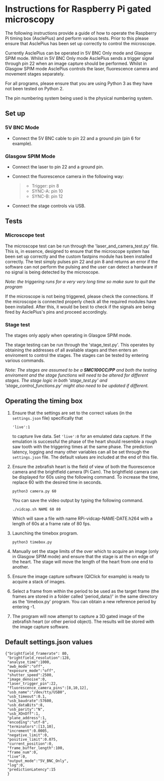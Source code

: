 # Instructions for Raspberry Pi gated microscopy

The following instructions provide a guide of how to operate the Raspberry Pi timing box (AsclePius) and perform various tests. Prior to this please ensure that AsclePius has been set up correctly to control the microscope.



Currently AsclePius can be operated in 5V BNC Only mode and Glasgow SPIM mode. Whilst in 5V BNC Only mode AsclePius sends a trigger signal through pin 22 when an image capture should be performed. Whilst in Glasgow SPIM mode AsclePius controls the laser, fluorescence camera and movement stages separately.



For all programs, please ensure that you are using Python 3 as they have not been tested on Python 2.

The pin numbering system being used is the physical numbering system.

## Set up

### 5V BNC Mode

- Connect the 5V BNC cable to pin 22 and a ground pin (pin 6 for example).



### Glasgow SPIM Mode

- Connect the laser to pin 22 and a ground pin.

- Connect the fluorescence camera in the following way:

  > - Trigger: pin 8
  > - SYNC-A: pin 10
  > - SYNC-B: pin 12

- Connect the stage controls via USB.

## Tests

### Microscope test

The microscope test can be run through the 'laser_and_camera_test.py' file. This is, in essence, designed to ensure that the microscope system has been set up correctly and the custom fastpins module has been installed correctly. The test simply pulses pin 22 and pin 8 and returns an error if the software can not perform the pulsing and the user can detect a hardware if no signal is being detected by the microscope.

*Note: the triggering runs for a very very long time so make sure to quit the program*

If the microscope is not being triggered, please check the connections. If the microscope is connected properly check all the required modules have been installed. After this, it would be best to check if the signals are being fired by AsclePius's pins and proceed accordingly.


### Stage test

The stages only apply when operating in Glasgow SPIM mode.

The stage testing can be run through the 'stage_test.py'. This operates by obtaining the addresses of all available stages and then enters an enviroment to control the stages. The stages can be tested by entering various commands.

*Note: The stages are assumed to be  a **SMC100CC/PP** and both the testing enviroment and the stage functions will need to be altered for different stages. The stage logic in both 'stage_test.py' and 'stage_control_functions.py' might also need to be updated if different.*

## Operating the timing box 

1. Ensure that the settings are set to the correct values (in the ```settings.json``` file) specifically that 

   ```'live':1``` 

   to capture live data. Set ```'live':0``` for an emulated data capture. If the emulation is successful the phase of the heart should resemble a rough saw tooth with the triggering times at the same phase. The prediction latency, logging and many other variables can all be set through the ```settings.json``` file. The default values are included at the end of this file.

2. Ensure the zebrafish heart is the field of view of both the fluorescence camera and the brightfield camera (Pi Cam). The brightfield camera can be displayed for 60s using the following command. To increase the time, replace 60 with the desired time in seconds.

   ```{bash}
   python3 camera.py 60
   ```

   You can save the video output by typing the following command.

   ```{bash}
   ./vidcap.sh NAME 60 80
   ```

   Which will save a file with name RPi-vidcap-NAME-DATE.h264 with a length of 60s at a frame rate of 80 fps.

3. Launching the timebox program.

   ```{bash}
   python3 timebox.py
   ```

   

4. Manually set the stage limits of the over which to acquire an image (only in Glasgow SPIM mode) and ensure that the stage is at the on edge of the heart. The stage will move the length of the heart from one end to another.

5. Ensure the image capture software (QIClick for example) is ready to acquire a stack of images.

6. Select a frame from within the period to be used as the target frame (the frames are stored in a folder called 'period_data//' in the same directory as the 'timebox.py' program. You can obtain a new reference period by entering -1.  

7. The program will now attempt to capture a 3D gated image of the zebrafish heart (or other period object). The results will be stored with the image capture software.



## Default settings.json values

```{json}
{"brightfield_framerate": 80,
 "brightfield_resolution":128,
 "analyse_time":1000,
 "awb_mode":"off",
 "exposure_mode":"off",
 "shutter_speed":2500,
 "image_denoise":0,
 "laser_trigger_pin":22,
 "fluorescence_camera_pins":[8,10,12],
 "usb_name":"/dev/tty/USB0",
 "usb_timeout":0.1,
 "usb_baudrate":57600,
 "usb_dataBits":8,
 "usb_parity":"N",
 "usb_XOnOff":1,
 "plane_address":1,
 "encoding":"utf-8",
 "terminators":[13,10],
 "increment":0.0005,
 "negative_limit":0,
 "positive_limit":0.075,
 "current_position":0,
 "frame_buffer_length":100,
 "frame_num":0,
 "live":0,
 "output_mode":"5V_BNC_Only",
 "log":0,
 "predictionLatency":15
 }
```

 
